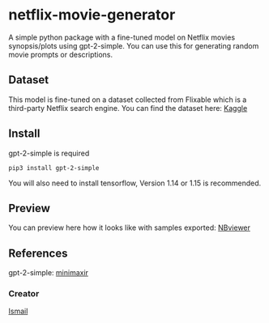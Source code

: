 # netflix-movie-generator

A simple python package with a fine-tuned model on Netflix movies synopsis/plots using gpt-2-simple.
You can use this for generating random movie prompts or descriptions.


## Dataset
This model is fine-tuned on a dataset collected from Flixable which is a third-party Netflix search engine.
You can find the dataset here: [Kaggle](https://www.kaggle.com/shivamb/netflix-shows)


## Install
gpt-2-simple is required

```
pip3 install gpt-2-simple
```
You will also need to install tensorflow, Version 1.14 or 1.15 is recommended.


## Preview
You can preview here how it looks like with samples exported: [NBviewer](https://nbviewer.jupyter.org/github/ismaileldesouky/netflix-movie-generator/blob/master/main.ipynb)


## References
gpt-2-simple: [minimaxir](https://github.com/minimaxir/gpt-2-simple)


### Creator
[Ismail](https://twitter.com/IsmailelDesouky)
